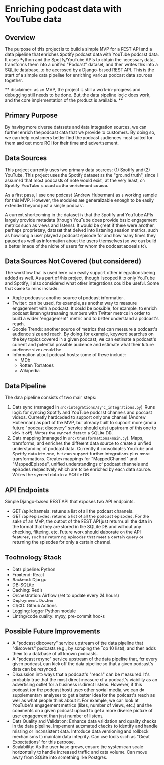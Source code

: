# Enriching podcast data with YouTube data

## Overview
The purpose of this project is to build a simple MVP for a REST API and a data pipeline that enriches Spotify podcast data with YouTube podcast data. It uses Python and the Spotify/YouTube APIs to obtain the necessary data, transforms them into a unified "Podcast" dataset, and then writes this into a SQLite database, to be accessed by a Django-based REST API. This is the start of a simple data pipeline for enriching various podcast data sources together.

** disclaimer: as an MVP, the project is still a work-in-progress and debugging still needs to be done. But, the data pipeline logic does work, and the core implementation of the product is available. **

## Primary Purpose
By having more diverse datasets and data integration sources, we can further enrich the podcast data that we provide to customers. By doing so, we can help customers better find the podcast audiences most suited for them and get more ROI for their time and advertisement.

## Data Sources
This project currently uses two primary data sources: (1) Spotify and (2) YouTube. This project uses the Spotify dataset as the "ground truth", since I assumed that most podcasts of note would exist, at the very least, on Spotify. YouTube is used as the enrichment source. 

As a first pass, I use one podcast (Andrew Huberman) as a working sample for this MVP. However, the modules are generalizable enough to be easily extended beyond just a single podcast.

A current shortcoming in the dataset is that the Spotify and YouTube APIs largely provide metadata (though YouTube does provide basic engagement metrics such as views and listens). It would be great if there were another, perhaps proprietary, dataset that delved into listening session metrics, such as how long a user played a podcast episode for and how many times they paused as well as information about the users themselves (so we can build a better image of the niche of users for whom the podcast appeals to).

## Data Sources Not Covered (but considered)
The workflow that is used here can easily support other integrations being added as well. As a part of this project, though I scoped it to only YouTube and Spotify, I also considered what other integrations could be useful. Some that came to mind include:
- Apple podcasts: another source of podcast information.
- Twitter: can be used, for example, as another way to measure engagement with a podcast. It could be possible, for example, to enrich podcast listening/streaming numbers with Twitter metrics in order to build a wider "engagement" metric and to better understand a podcast's reach.
- Google Trends: another source of metrics that can measure a podcast's audience size and reach. By doing, for example, keyword searches on the key topics covered in a given podcast, we can estimate a podcast's current and potential possible audience and estimate what their future audience sizes could be.
- Information about podcast hosts: some of these include:
    - IMDb
    - Rotten Tomatoes
    - Wikipedia

## Data Pipeline
The data pipeline consists of two main steps:
1. Data sync (managed in `src/integrations/sync_integrations.py`). Runs logic for syncing Spotify and YouTube podcast channels and podcast videos. Currently hardcoded to support only one channel (Andrew Huberman) as part of the MVP, but already built to support more (and a future "podcast discovery" service should exist upstream of this one to kick it off). Writes the synced data to a SQLite DB.
2. Data mapping (managed in `src/transformations/main.py`). Maps, transforms, and enriches the different data source to create a unified understanding of podcast data. Currently it consolidates YouTube and Spotify data into one, but can support further integrations plus more transformations. Creates mappings for "MappedChannel" and "MappedEpisode", unified understandings of podcast channels and episodes respecitvely which are to be enriched by each data source. Writes the synced data to a SQLite DB.

## API Endpoints
Simple Django-based REST API that exposes two API endpoints.
- GET /api/channels: returns a list of all the podcast channels.
- GET /api/episodes: returns a list of all the podcast episodes.
For the sake of an MVP, the output of the REST API just returns all the data in the format that they are stored in the SQLite DB and without any checking, filtering, etc. Future work should elaborate on the API features, such as returning episodes that meet a certain query or returning the episodes for only a certain channel. 

## Technology Stack
- Data pipeline: Python
- Frontend: React
- Backend: Django
- DB: SQLite
- Caching: Redis
- Orchestration: Airflow (set to update every 24 hours)
- Deployment: Docker
- CI/CD: Github Actions
- Logging: logger Python module
- Linting/code quality: mypy, pre-commit hooks

## Possible Future Improvements
- A "podcast discovery" service upstream of the data pipeline that "discovers" podcasts (e.g., by scraping the Top 10 lists), and then adds them to a database of all known podcasts.
- A "podcast resync" service upstream of the data pipeline that, for every given podcast, can kick off the data pipeline so that a given podcast's data can be resynced.
- Discussion into ways that a podcast's "reach" can be measured. It's probably true that the most direct measure of a podcast's viability as an advertising outlet for a business is direct listens. However, if this podcast (or the podcast host) uses other social media, we can do supplementary analyses to get a better idea for the podcast's reach as well as what people think about it. For example, we can look at YouTube's engagement metrics (likes, number of views, etc.) and the comments on a given podcast upload to get a more diverse picture of user engagement than just number of listens.
- Data Quality and Validation: Enhance data validation and quality checks in the data pipeline. Implement automated checks to identify and handle missing or inconsistent data. Introduce data versioning and rollback mechanisms to maintain data integrity. Can use tools such as "Great Expectations" for this purpose.
- Scalability: As the user base grows, ensure the system can scale horizontally to handle increased traffic and data volume. Can move away from SQLite into something like Postgres.
